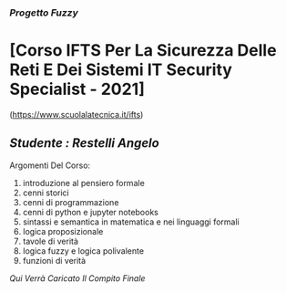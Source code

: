 ### *Progetto Fuzzy*

# [Corso IFTS Per La Sicurezza Delle Reti E Dei Sistemi IT Security Specialist - 2021]
(https://www.scuolalatecnica.it/ifts)

## *Studente : Restelli Angelo*

Argomenti Del Corso:
1. introduzione al pensiero formale
2. cenni storici
3. cenni di programmazione
4. cenni di python e jupyter notebooks
5. sintassi e semantica in matematica e nei linguaggi formali
6. logica proposizionale
7. tavole di verità
8. logica fuzzy e logica polivalente
9. funzioni di verità

*Qui Verrà Caricato Il Compito Finale*

